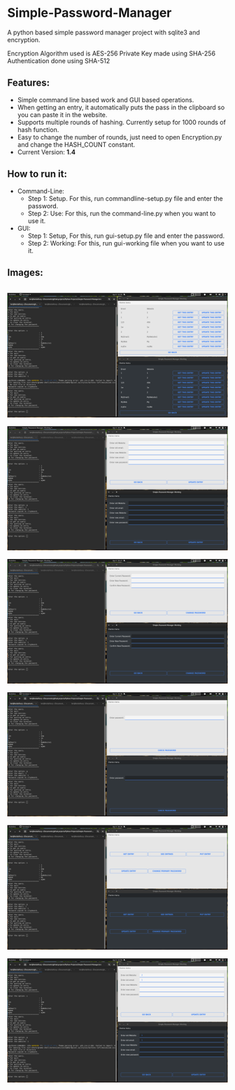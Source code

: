 # Simple-Password-Manager

A python based simple password manager project with sqlite3 and encryption.

Encryption Algorithm used is AES-256
Private Key made using SHA-256
Authentication done using SHA-512

## Features:
* Simple command line based work and GUI based operations.
* When getting an entry, it automatically puts the pass in the clipboard so you can paste it in the website.
* Supports multiple rounds of hashing. Currently setup for 1000 rounds of hash function. 
* Easy to change the number of rounds, just need to open Encryption.py and change the HASH_COUNT constant.
* Current Version: <b>1.4</b>
## How to run it:
* Command-Line:
  * Step 1: Setup. For this, run commandline-setup.py file and enter the password.
  * Step 2: Use: For this, run the command-line.py when you want to use it.
* GUI:
  * Step 1: Setup, For this, run gui-setup.py file and enter the password.
  * Step 2: Working: For this, run gui-working file when you want to use it.

## Images:
<br/>
<img src = "https://github.com/HetDaftary/Python-Projects/blob/master/Simple-Password-Manager/img/1.png">
<br/><br/>
<img src = "https://github.com/HetDaftary/Python-Projects/blob/master/Simple-Password-Manager/img/2.png">
<br/><br/>
<img src = "https://github.com/HetDaftary/Python-Projects/blob/master/Simple-Password-Manager/img/3.png">
<br/><br/>
<img src = "https://github.com/HetDaftary/Python-Projects/blob/master/Simple-Password-Manager/img/4.png">
<br/><br/>
<img src = "https://github.com/HetDaftary/Python-Projects/blob/master/Simple-Password-Manager/img/5.png">
<br/><br/>
<img src = "https://github.com/HetDaftary/Python-Projects/blob/master/Simple-Password-Manager/img/6.png">
